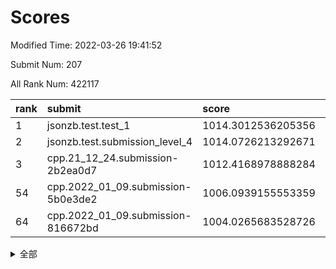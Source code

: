 # Scores

Modified Time: 2022-03-26 19:41:52

Submit Num: 207

All Rank Num: 422117

| rank |               submit               |       score        |       sigma        | pk_num |
| :--- | :--------------------------------- | :----------------- | :----------------- | :----- |
| 1    | jsonzb.test.test_1                 | 1014.3012536205356 | 0.8474742944382463 | 8159   |
| 2    | jsonzb.test.submission_level_4     | 1014.0726213292671 | 0.8276111778096285 | 8157   |
| 3    | cpp.21_12_24.submission-2b2ea0d7   | 1012.4168978888284 | 0.7870094891783782 | 8158   |
| 54   | cpp.2022_01_09.submission-5b0e3de2 | 1006.0939155553359 | 0.7171466767547859 | 8152   |
| 64   | cpp.2022_01_09.submission-816672bd | 1004.0265683528726 | 0.72239805040792   | 8155   |


<details>
<summary>全部</summary>

| rank |                 submit                 |       score        |       sigma        | pk_num |
| :--- | :------------------------------------- | :----------------- | :----------------- | :----- |
| 1    | jsonzb.test.test_1                     | 1014.3012536205356 | 0.8474742944382463 | 8159   |
| 2    | jsonzb.test.submission_level_4         | 1014.0726213292671 | 0.8276111778096285 | 8157   |
| 3    | cpp.21_12_24.submission-2b2ea0d7       | 1012.4168978888284 | 0.7870094891783782 | 8158   |
| 4    | gobigger.level_3.submission_level_3_48 | 1011.7926819991864 | 0.772483139644804  | 8156   |
| 5    | gobigger.level_3.submission_level_3_18 | 1011.4532090542872 | 0.7602905041538793 | 8155   |
| 6    | gobigger.level_3.submission_level_3_11 | 1011.4118898490865 | 0.7769920678823163 | 8159   |
| 7    | gobigger.level_3.submission_level_3_2  | 1011.4031741414966 | 0.7794984727156198 | 8153   |
| 8    | gobigger.level_3.submission_level_3_30 | 1011.0450692267029 | 0.7695309658682121 | 8154   |
| 9    | gobigger.level_3.submission_level_3_5  | 1011.020048780302  | 0.7662296974388334 | 8157   |
| 10   | gobigger.level_3.submission_level_3_29 | 1010.9065837543454 | 0.7743585816505899 | 8159   |
| 11   | gobigger.level_3.submission_level_3_14 | 1010.726939608551  | 0.7697295487515842 | 8155   |
| 12   | gobigger.level_3.submission_level_3_26 | 1010.6594597331208 | 0.7593618579868782 | 8153   |
| 13   | gobigger.level_3.submission_level_3_3  | 1010.6576157513571 | 0.7591776994832259 | 8159   |
| 14   | gobigger.level_3.submission_level_3_25 | 1010.6308911145837 | 0.7809732575161714 | 8155   |
| 15   | gobigger.level_3.submission_level_3_19 | 1010.533358925991  | 0.7807712459572517 | 8154   |
| 16   | gobigger.level_3.submission_level_3_39 | 1010.4945724155505 | 0.7598145337564204 | 8160   |
| 17   | gobigger.level_3.submission_level_3_7  | 1010.4820137676629 | 0.7703508258572795 | 8162   |
| 18   | gobigger.level_3.submission_level_3_6  | 1010.4065971927248 | 0.7480860211011862 | 8162   |
| 19   | gobigger.level_3.submission_level_3_21 | 1010.3338411217312 | 0.7353838781202752 | 8162   |
| 20   | gobigger.level_3.submission_level_3_0  | 1010.2918026645689 | 0.7632548450026978 | 8151   |
| 21   | gobigger.level_3.submission_level_3_31 | 1010.224997852596  | 0.7636983047673308 | 8156   |
| 22   | gobigger.level_3.submission_level_3_44 | 1010.1705750615276 | 0.7512183528910829 | 8159   |
| 23   | gobigger.level_3.submission_level_3_40 | 1010.1444589534995 | 0.754231525432239  | 8160   |
| 24   | gobigger.level_3.submission_level_3_43 | 1010.1427298721844 | 0.7593574886695822 | 8159   |
| 25   | gobigger.level_3.submission_level_3_16 | 1010.1253217448234 | 0.7498319710492344 | 8158   |
| 26   | gobigger.level_3.submission_level_3_4  | 1010.091183519494  | 0.7589509748090135 | 8153   |
| 27   | gobigger.level_3.submission_level_3_13 | 1010.0883578405312 | 0.7461829881127895 | 8160   |
| 28   | gobigger.level_3.submission_level_3_23 | 1010.035345713097  | 0.7369408012384246 | 8157   |
| 29   | gobigger.level_3.submission_level_3_37 | 1009.9115498990558 | 0.7501854256925892 | 8157   |
| 30   | gobigger.level_3.submission_level_3_49 | 1009.8985354673592 | 0.7778955946497994 | 8157   |
| 31   | gobigger.level_3.submission_level_3_42 | 1009.827612683542  | 0.7520802688987113 | 8156   |
| 32   | gobigger.level_3.submission_level_3_20 | 1009.622963334459  | 0.7358680565417942 | 8156   |
| 33   | gobigger.level_3.submission_level_3_41 | 1009.6173821582694 | 0.7551963191104528 | 8153   |
| 34   | gobigger.level_3.submission_level_3_38 | 1009.6140504028276 | 0.7572589141110692 | 8156   |
| 35   | gobigger.level_3.submission_level_3_27 | 1009.5407893440524 | 0.7626520433306387 | 8160   |
| 36   | gobigger.level_3.submission_level_3_33 | 1009.488337171397  | 0.7558038435014139 | 8158   |
| 37   | gobigger.level_3.submission_level_3_12 | 1009.4799780708685 | 0.7715366440165023 | 8153   |
| 38   | gobigger.level_3.submission_level_3_24 | 1009.3814699027934 | 0.7434804374307259 | 8162   |
| 39   | gobigger.level_3.submission_level_3_46 | 1009.3503596069077 | 0.7718870517288002 | 8156   |
| 40   | gobigger.level_3.submission_level_3_45 | 1009.3420805723517 | 0.7323968700768453 | 8159   |
| 41   | gobigger.level_3.submission_level_3_36 | 1009.3129366713633 | 0.7477709334922267 | 8157   |
| 42   | gobigger.level_3.submission_level_3_35 | 1009.2790561152907 | 0.7428145475144848 | 8160   |
| 43   | gobigger.level_3.submission_level_3_9  | 1009.2656363045198 | 0.762663048484292  | 8159   |
| 44   | gobigger.level_3.submission_level_3_15 | 1009.2452212032603 | 0.7510410255882933 | 8154   |
| 45   | gobigger.level_3.submission_level_3_47 | 1009.2296713326223 | 0.7625477786060921 | 8153   |
| 46   | gobigger.level_3.submission_level_3_17 | 1009.0432143577798 | 0.7414304662562843 | 8151   |
| 47   | gobigger.level_3.submission_level_3_8  | 1008.8517348909397 | 0.7452543028155681 | 8154   |
| 48   | gobigger.level_3.submission_level_3_32 | 1008.8079915526506 | 0.7512942351084846 | 8154   |
| 49   | gobigger.level_3.submission_level_3_1  | 1008.7574598831252 | 0.7560728556619207 | 8161   |
| 50   | gobigger.level_3.submission_level_3_10 | 1008.7565328394021 | 0.7463061234342862 | 8156   |
| 51   | gobigger.level_3.submission_level_3_22 | 1008.70133313396   | 0.7442813620768891 | 8158   |
| 52   | gobigger.level_3.submission_level_3_34 | 1008.5782268434966 | 0.7688199084991448 | 8156   |
| 53   | gobigger.level_3.submission_level_3_28 | 1008.2397752505237 | 0.7296952061997786 | 8157   |
| 54   | cpp.2022_01_09.submission-5b0e3de2     | 1006.0939155553359 | 0.7171466767547859 | 8152   |
| 55   | gobigger.level_1.submission_level_1_27 | 1004.7397367103259 | 0.7103518119999704 | 8161   |
| 56   | gobigger.level_1.submission_level_1_14 | 1004.7025660803253 | 0.719322496080841  | 8158   |
| 57   | gobigger.level_1.submission_level_1_41 | 1004.3993687478486 | 0.7053325281748126 | 8159   |
| 58   | gobigger.level_1.submission_level_1_32 | 1004.3980231670394 | 0.7040902394137853 | 8159   |
| 59   | gobigger.level_1.submission_level_1_2  | 1004.3522255110813 | 0.7159271871658056 | 8153   |
| 60   | gobigger.level_1.submission_level_1_7  | 1004.349099368133  | 0.7285201473832468 | 8155   |
| 61   | gobigger.level_1.submission_level_1_43 | 1004.2853134384912 | 0.722233215966779  | 8160   |
| 62   | gobigger.level_1.submission_level_1_47 | 1004.2406218695123 | 0.7090059769034275 | 8157   |
| 63   | gobigger.level_1.submission_level_1_33 | 1004.1142120873225 | 0.7217450774641287 | 8156   |
| 64   | cpp.2022_01_09.submission-816672bd     | 1004.0265683528726 | 0.72239805040792   | 8155   |
| 65   | gobigger.level_1.submission_level_1_5  | 1003.9715640446858 | 0.7153894663109901 | 8157   |
| 66   | gobigger.level_1.submission_level_1_28 | 1003.9696515471435 | 0.7217482492981692 | 8156   |
| 67   | gobigger.level_1.submission_level_1_1  | 1003.9500537388177 | 0.7184765870316169 | 8160   |
| 68   | gobigger.level_1.submission_level_1_3  | 1003.8806360020034 | 0.7235109814183621 | 8159   |
| 69   | gobigger.level_1.submission_level_1_18 | 1003.8736161584105 | 0.7215420672389677 | 8159   |
| 70   | gobigger.level_1.submission_level_1_23 | 1003.8650375029875 | 0.7292607840241699 | 8159   |
| 71   | gobigger.level_1.submission_level_1_49 | 1003.8418757596091 | 0.7187229717325724 | 8155   |
| 72   | gobigger.level_1.submission_level_1_15 | 1003.8271376218852 | 0.7174361773899557 | 8162   |
| 73   | gobigger.level_1.submission_level_1_34 | 1003.8232837910623 | 0.7118756965861841 | 8154   |
| 74   | gobigger.level_1.submission_level_1_9  | 1003.7496727732852 | 0.7141538409206184 | 8156   |
| 75   | gobigger.level_1.submission_level_1_20 | 1003.6699871384083 | 0.7307444995694033 | 8159   |
| 76   | gobigger.level_1.submission_level_1_8  | 1003.6539547954237 | 0.7268599174860665 | 8156   |
| 77   | gobigger.level_1.submission_level_1_30 | 1003.5696735262176 | 0.7106897758861178 | 8159   |
| 78   | gobigger.level_1.submission_level_1_48 | 1003.5299905832046 | 0.7216252991114158 | 8151   |
| 79   | gobigger.level_1.submission_level_1_26 | 1003.5288291643793 | 0.7139441119087162 | 8156   |
| 80   | gobigger.level_1.submission_level_1_11 | 1003.4870235121091 | 0.7247929405550484 | 8158   |
| 81   | gobigger.level_1.submission_level_1_22 | 1003.4582033009264 | 0.7119131261197995 | 8152   |
| 82   | gobigger.level_1.submission_level_1_39 | 1003.3651966847556 | 0.7111239334972208 | 8149   |
| 83   | gobigger.level_1.submission_level_1_29 | 1003.3608134945113 | 0.7122497533759167 | 8155   |
| 84   | gobigger.level_1.submission_level_1_13 | 1003.2895453885133 | 0.7295916443224311 | 8156   |
| 85   | gobigger.level_1.submission_level_1_19 | 1003.2779538298736 | 0.7221956067756594 | 8151   |
| 86   | gobigger.level_1.submission_level_1_40 | 1003.1693019616813 | 0.7047275937023462 | 8157   |
| 87   | gobigger.level_1.submission_level_1_38 | 1003.1305147519577 | 0.7203007018399931 | 8155   |
| 88   | gobigger.level_1.submission_level_1_46 | 1003.0402886619953 | 0.7121989485204063 | 8154   |
| 89   | gobigger.level_1.submission_level_1_10 | 1002.9502132561125 | 0.7224809240605427 | 8164   |
| 90   | gobigger.level_1.submission_level_1_21 | 1002.8565112719965 | 0.7113093602846438 | 8156   |
| 91   | gobigger.level_1.submission_level_1_35 | 1002.8434615303314 | 0.7189935320152381 | 8163   |
| 92   | gobigger.level_1.submission_level_1_0  | 1002.6991171742775 | 0.699644963282445  | 8160   |
| 93   | gobigger.level_1.submission_level_1_17 | 1002.6870116231939 | 0.7115870992423913 | 8158   |
| 94   | gobigger.level_1.submission_level_1_24 | 1002.6661312593237 | 0.7156026258198259 | 8161   |
| 95   | gobigger.level_1.submission_level_1_16 | 1002.4889775474534 | 0.7102319323029094 | 8158   |
| 96   | gobigger.level_1.submission_level_1_45 | 1002.4170519232924 | 0.7150395586017843 | 8155   |
| 97   | gobigger.level_1.submission_level_1_42 | 1002.3616817693085 | 0.7134833320804072 | 8157   |
| 98   | gobigger.level_1.submission_level_1_25 | 1002.2369549955213 | 0.7020125068369145 | 8158   |
| 99   | gobigger.level_1.submission_level_1_4  | 1002.1624830374304 | 0.7132287531771503 | 8161   |
| 100  | gobigger.level_1.submission_level_1_44 | 1002.0818627952222 | 0.7090653305886802 | 8157   |
| 101  | gobigger.level_1.submission_level_1_36 | 1002.064744085422  | 0.7220895180333495 | 8149   |
| 102  | gobigger.level_1.submission_level_1_37 | 1001.9669518152933 | 0.7144801787612066 | 8159   |
| 103  | gobigger.level_1.submission_level_1_6  | 1001.7563456288223 | 0.706684197967409  | 8163   |
| 104  | gobigger.level_1.submission_level_1_12 | 1001.6556954744552 | 0.7148308627130894 | 8154   |
| 105  | gobigger.level_1.submission_level_1_31 | 1001.489624015608  | 0.7138287368143263 | 8154   |
| 106  | gobigger.random.submission_random_19   | 997.6599370242288  | 0.7115483693719346 | 8158   |
| 107  | gobigger.random.submission_random_28   | 997.3823388150367  | 0.7044449338889845 | 8158   |
| 108  | gobigger.random.submission_random_27   | 997.2720362130924  | 0.7039981352266965 | 8152   |
| 109  | gobigger.random.submission_random_30   | 997.1066301732756  | 0.7053347827733994 | 8155   |
| 110  | gobigger.random.submission_random_24   | 997.0699946365016  | 0.7054567295475727 | 8154   |
| 111  | gobigger.random.submission_random_25   | 997.0200582939899  | 0.7062316151793757 | 8158   |
| 112  | gobigger.random.submission_random_20   | 996.8408568926051  | 0.7002164843110305 | 8149   |
| 113  | gobigger.random.submission_random_35   | 996.7130928712845  | 0.7099010641993782 | 8150   |
| 114  | gobigger.random.submission_random_26   | 996.6917507084345  | 0.7063584808675988 | 8157   |
| 115  | gobigger.random.submission_random_47   | 996.6064542020657  | 0.7163285806338785 | 8157   |
| 116  | gobigger.random.submission_random_0    | 996.5434410842759  | 0.7167563714497949 | 8155   |
| 117  | gobigger.random.submission_random_44   | 996.5429304030039  | 0.7015206539582667 | 8157   |
| 118  | gobigger.random.submission_random_21   | 996.5082494265324  | 0.6975887329479104 | 8156   |
| 119  | gobigger.random.submission_random_6    | 996.3590678385212  | 0.7154861238235984 | 8161   |
| 120  | gobigger.random.submission_random_36   | 996.3301004961493  | 0.7174344795283982 | 8159   |
| 121  | gobigger.random.submission_random_2    | 996.2895250515711  | 0.7171160087436701 | 8158   |
| 122  | gobigger.random.submission_random_43   | 996.2638830989179  | 0.7075171194093334 | 8160   |
| 123  | gobigger.random.submission_random_11   | 996.2497993099502  | 0.7183009997344074 | 8160   |
| 124  | gobigger.random.submission_random_45   | 996.2329848019574  | 0.7083611846954095 | 8160   |
| 125  | gobigger.random.submission_random_10   | 996.2100529093242  | 0.7043753874043007 | 8154   |
| 126  | gobigger.random.submission_random_33   | 996.1879214547755  | 0.7064182546896052 | 8155   |
| 127  | gobigger.random.submission_random_5    | 996.1713933766173  | 0.7139482875495572 | 8152   |
| 128  | gobigger.random.submission_random_14   | 996.1555123781752  | 0.7074880537510388 | 8157   |
| 129  | gobigger.random.submission_random_41   | 996.1416654896061  | 0.7040055708247974 | 8154   |
| 130  | gobigger.random.submission_random_16   | 996.1125132715053  | 0.7065264609209665 | 8160   |
| 131  | gobigger.random.submission_random_29   | 996.0971136352287  | 0.7108519685250176 | 8159   |
| 132  | gobigger.random.submission_random_7    | 996.087513327292   | 0.7111438015251205 | 8156   |
| 133  | gobigger.random.submission_random_38   | 995.9638148299107  | 0.7114332437321458 | 8159   |
| 134  | gobigger.random.submission_random_40   | 995.9527385713947  | 0.7270806408142155 | 8158   |
| 135  | gobigger.random.submission_random_15   | 995.9094735746982  | 0.7077263446259086 | 8161   |
| 136  | gobigger.random.submission_random_48   | 995.5756051458858  | 0.7052624799798592 | 8159   |
| 137  | gobigger.random.submission_random_12   | 995.5166387571355  | 0.7034469161777618 | 8160   |
| 138  | gobigger.random.submission_random_13   | 995.4747951701451  | 0.6974710671932763 | 8164   |
| 139  | gobigger.random.submission_random_3    | 995.377119333493   | 0.7119281685698668 | 8154   |
| 140  | gobigger.random.submission_random_37   | 995.3362396247178  | 0.713499508132641  | 8156   |
| 141  | gobigger.random.submission_random_8    | 995.3215933206488  | 0.7140939798592142 | 8155   |
| 142  | gobigger.random.submission_random_23   | 995.2431877329024  | 0.7088546352216734 | 8158   |
| 143  | gobigger.random.submission_random_1    | 995.2090815832605  | 0.7131474800895691 | 8154   |
| 144  | gobigger.random.submission_random_31   | 995.2075843845275  | 0.713645909776196  | 8151   |
| 145  | gobigger.random.submission_random_42   | 995.1586229645267  | 0.7368841548926963 | 8152   |
| 146  | gobigger.random.submission_random_46   | 995.107307589503   | 0.717456711325463  | 8155   |
| 147  | gobigger.random.submission_random_4    | 995.0926769192492  | 0.7201763300203919 | 8158   |
| 148  | gobigger.random.submission_random_18   | 995.0325912175069  | 0.7116674618147106 | 8162   |
| 149  | gobigger.random.submission_random_9    | 995.0082607286447  | 0.707686053713597  | 8154   |
| 150  | gobigger.random.submission_random_22   | 994.9809153711197  | 0.7144594248505395 | 8155   |
| 151  | gobigger.random.submission_random_17   | 994.9143994422734  | 0.7107692201989222 | 8160   |
| 152  | gobigger.random.submission_random_34   | 994.8381273225276  | 0.7192237853309698 | 8152   |
| 153  | gobigger.random.submission_random_32   | 994.7423744796738  | 0.7206504751402752 | 8157   |
| 154  | gobigger.random.submission_random_49   | 994.4833965539206  | 0.7166478035659498 | 8154   |
| 155  | gobigger.random.submission_random_39   | 994.4798147158672  | 0.7200609361744607 | 8164   |
| 156  | gobigger.level_2.submission_level_2_36 | 993.9877586095893  | 0.7233654086860201 | 8153   |
| 157  | gobigger.level_2.submission_level_2_1  | 993.7520149394269  | 0.7281236559641656 | 8161   |
| 158  | gobigger.level_2.submission_level_2_41 | 993.6625261489759  | 0.7521201386090471 | 8155   |
| 159  | gobigger.level_2.submission_level_2_37 | 993.4681282706222  | 0.7491099770440688 | 8154   |
| 160  | gobigger.level_2.submission_level_2_38 | 993.4254544341508  | 0.736643873188308  | 8154   |
| 161  | gobigger.level_2.submission_level_2_29 | 993.4246240940599  | 0.7304633931909054 | 8161   |
| 162  | gobigger.level_2.submission_level_2_22 | 993.4205414398635  | 0.735154667420311  | 8162   |
| 163  | gobigger.level_2.submission_level_2_43 | 993.2368542732397  | 0.7479349991141389 | 8159   |
| 164  | gobigger.level_2.submission_level_2_10 | 993.1509043014788  | 0.7269679059136058 | 8157   |
| 165  | gobigger.level_2.submission_level_2_30 | 992.8631122444881  | 0.7369233283209825 | 8157   |
| 166  | gobigger.level_2.submission_level_2_26 | 992.8019905670928  | 0.7432954590878403 | 8158   |
| 167  | gobigger.level_2.submission_level_2_23 | 992.7998998461425  | 0.7425904235355995 | 8158   |
| 168  | gobigger.level_2.submission_level_2_47 | 992.7985952554468  | 0.7323621796389377 | 8158   |
| 169  | gobigger.level_2.submission_level_2_28 | 992.7714993305246  | 0.7445365076743927 | 8161   |
| 170  | gobigger.level_2.submission_level_2_42 | 992.7624623579266  | 0.7278691546247026 | 8149   |
| 171  | gobigger.level_2.submission_level_2_5  | 992.7596875108608  | 0.7360606527872614 | 8160   |
| 172  | gobigger.level_2.submission_level_2_6  | 992.7573577235577  | 0.7207225616790496 | 8159   |
| 173  | gobigger.level_2.submission_level_2_18 | 992.7515229441935  | 0.7448798107905271 | 8160   |
| 174  | gobigger.level_2.submission_level_2_4  | 992.6810418436568  | 0.7477795807029635 | 8153   |
| 175  | gobigger.level_2.submission_level_2_19 | 992.671469000742   | 0.7368167995413196 | 8155   |
| 176  | gobigger.level_2.submission_level_2_12 | 992.5057443789103  | 0.7430476569968076 | 8163   |
| 177  | gobigger.level_2.submission_level_2_17 | 992.4554020839444  | 0.7531579129830801 | 8159   |
| 178  | gobigger.level_2.submission_level_2_35 | 992.3517674599562  | 0.7391480753804528 | 8156   |
| 179  | gobigger.level_2.submission_level_2_0  | 992.2741736273001  | 0.7325564166792404 | 8155   |
| 180  | gobigger.level_2.submission_level_2_34 | 992.2013906674026  | 0.7531800146129835 | 8154   |
| 181  | gobigger.level_2.submission_level_2_45 | 992.1331639498849  | 0.7457656674669665 | 8154   |
| 182  | gobigger.level_2.submission_level_2_24 | 992.1233457386177  | 0.7396137833331063 | 8159   |
| 183  | gobigger.level_2.submission_level_2_13 | 992.1134341767392  | 0.7681241236953019 | 8153   |
| 184  | gobigger.level_2.submission_level_2_8  | 992.0893961087086  | 0.7539832260477649 | 8161   |
| 185  | gobigger.level_2.submission_level_2_40 | 992.0207571812196  | 0.7401006937249269 | 8157   |
| 186  | gobigger.level_2.submission_level_2_32 | 991.9573991026067  | 0.7380249153029949 | 8156   |
| 187  | gobigger.level_2.submission_level_2_31 | 991.9385699643493  | 0.7545334944116551 | 8154   |
| 188  | gobigger.level_2.submission_level_2_27 | 991.7549180549536  | 0.7626059446058485 | 8157   |
| 189  | gobigger.level_2.submission_level_2_9  | 991.7321261778271  | 0.7575495754487676 | 8160   |
| 190  | gobigger.level_2.submission_level_2_49 | 991.7306245992795  | 0.745859245545355  | 8158   |
| 191  | gobigger.level_2.submission_level_2_15 | 991.6389895425966  | 0.7506058072764286 | 8157   |
| 192  | gobigger.level_2.submission_level_2_11 | 991.5018982179265  | 0.7580536739362893 | 8159   |
| 193  | gobigger.level_2.submission_level_2_39 | 991.4672942266288  | 0.748909174746625  | 8155   |
| 194  | gobigger.level_2.submission_level_2_48 | 991.4571763143375  | 0.7488344869914478 | 8154   |
| 195  | gobigger.level_2.submission_level_2_25 | 991.4245182661782  | 0.7489665969905229 | 8159   |
| 196  | gobigger.level_2.submission_level_2_7  | 991.3672380600798  | 0.754935040690029  | 8155   |
| 197  | gobigger.level_2.submission_level_2_33 | 991.0883980086583  | 0.7741027263181197 | 8157   |
| 198  | gobigger.level_2.submission_level_2_20 | 991.0850486345278  | 0.7487872240755082 | 8153   |
| 199  | gobigger.level_2.submission_level_2_44 | 991.0777802051298  | 0.7432675985714214 | 8158   |
| 200  | gobigger.level_2.submission_level_2_46 | 991.0384504474231  | 0.7616526749765566 | 8158   |
| 201  | gobigger.level_2.submission_level_2_21 | 990.8761988090093  | 0.7440732640032659 | 8155   |
| 202  | gobigger.level_2.submission_level_2_14 | 990.8372449022642  | 0.7515640771950951 | 8158   |
| 203  | gobigger.level_2.submission_level_2_3  | 990.8229363837303  | 0.7554611134530517 | 8161   |
| 204  | gobigger.level_2.submission_level_2_2  | 990.7322865147788  | 0.7642117670853009 | 8158   |
| 205  | gobigger.level_2.submission_level_2_16 | 990.294342200314   | 0.7948294313539112 | 8158   |
| 206  | gobigger.none.submission_none_0        | 977.0353895325218  | 1.3640784862673279 | 8156   |
| 207  | gobigger.none.submission_none_1        | 976.7508223347706  | 1.5080497361962235 | 8155   |

</details>